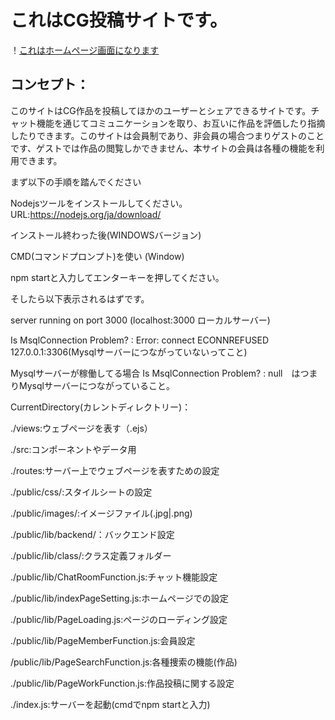 # これはCG投稿サイトです。

！[これはホームページ画面になります](./thumb.jpg)

## コンセプト：

  このサイトはCG作品を投稿してほかのユーザーとシェアできるサイトです。チャット機能を通じてコミュニケーションを取り、お互いに作品を評価したり指摘したりできます。このサイトは会員制であり、非会員の場合つまりゲストのことです、ゲストでは作品の閲覧しかできません、本サイトの会員は各種の機能を利用できます。




まず以下の手順を踏んでください

Nodejsツールをインストールしてください。
URL:https://nodejs.org/ja/download/

インストール終わった後(WINDOWSバージョン)

CMD(コマンドプロンプト)を使い (Window)

npm startと入力してエンターキーを押してください。

そしたら以下表示されるはずです。

server running on port 3000 (localhost:3000 ローカルサーバー)

Is MsqlConnection Problem? : Error: connect ECONNREFUSED 127.0.0.1:3306(Mysqlサーバーにつながっていないってこと)

Mysqlサーバーが稼働してる場合
Is MsqlConnection Problem? : null　はつまりMysqlサーバーにつながっていること。



CurrentDirectory(カレントディレクトリー)：

./views:ウェブページを表す（.ejs）

./src:コンポーネントやデータ用

./routes:サーバー上でウェブページを表すための設定

./public/css/:スタイルシートの設定

./public/images/:イメージファイル(.jpg|.png)

./public/lib/backend/：バックエンド設定

./public/lib/class/:クラス定義フォルダー

./public/lib/ChatRoomFunction.js:チャット機能設定

./public/lib/indexPageSetting.js:ホームページでの設定

./public/lib/PageLoading.js:ページのローディング設定

./public/lib/PageMemberFunction.js:会員設定

/public/lib/PageSearchFunction.js:各種捜索の機能(作品)

./public/lib/PageWorkFunction.js:作品投稿に関する設定


./index.js:サーバーを起動(cmdでnpm startと入力)

